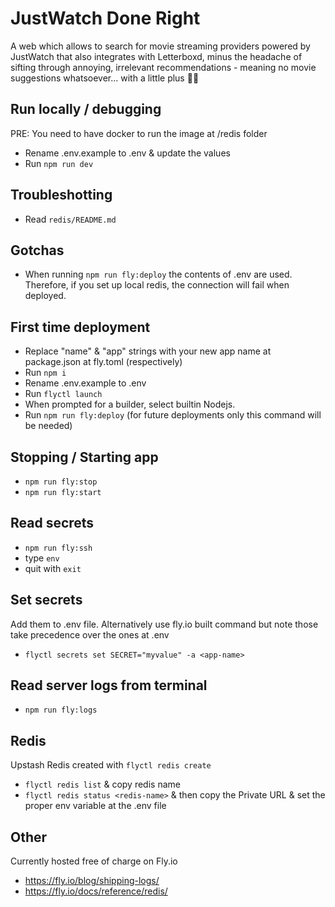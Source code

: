# JustWatch Done Right

A web which allows to search for movie streaming providers powered by JustWatch that also integrates with Letterboxd, minus the headache of sifting through annoying, irrelevant recommendations - meaning no movie suggestions whatsoever... with a little plus 🏴‍☠️

## Run locally / debugging

PRE: You need to have docker to run the image at /redis folder

- Rename .env.example to .env & update the values
- Run `npm run dev`

## Troubleshotting

- Read `redis/README.md`

## Gotchas

- When running `npm run fly:deploy` the contents of .env are used. Therefore, if you set up local redis, the connection will fail when deployed.

## First time deployment

- Replace "name" & "app" strings with your new app name at package.json at fly.toml (respectively) 
- Run `npm i`
- Rename .env.example to .env
- Run `flyctl launch`
- When prompted for a builder, select builtin Nodejs.
- Run `npm run fly:deploy` (for future deployments only this command will be needed)

## Stopping / Starting app

- `npm run fly:stop`
- `npm run fly:start`

## Read secrets

- `npm run fly:ssh`
- type `env`
- quit with `exit`

## Set secrets

Add them to .env file. Alternatively use fly.io built command but note those take precedence over the ones at .env

- `flyctl secrets set SECRET="myvalue" -a <app-name>`

## Read server logs from terminal

- `npm run fly:logs`

## Redis

Upstash Redis created with `flyctl redis create`

- `flyctl redis list` & copy redis name
- `flyctl redis status <redis-name>` & then copy the Private URL & set the proper env variable at the .env file

## Other

Currently hosted free of charge on Fly.io

- https://fly.io/blog/shipping-logs/
- https://fly.io/docs/reference/redis/

